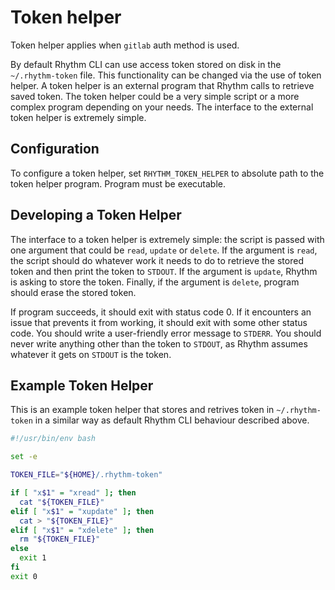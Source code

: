 # Token helper

Token helper applies when `gitlab` auth method is used.

By default Rhythm CLI can use access token stored on disk in the `~/.rhythm-token` file. This functionality can be changed via the use of token helper. A token helper is an external program that Rhythm calls to retrieve saved token. The token helper could be a very simple script or a more complex program depending on your needs. The interface to the external token helper is extremely simple.

## Configuration

To configure a token helper, set `RHYTHM_TOKEN_HELPER` to absolute path to the token helper program. Program must be executable.

## Developing a Token Helper
The interface to a token helper is extremely simple: the script is passed with one argument that could be `read`, `update` or `delete`. If the argument is `read`, the script should do whatever work it needs to do to retrieve the stored token and then print the token to `STDOUT`. If the argument is `update`, Rhythm is asking to store the token. Finally, if the argument is `delete`, program should erase the stored token.

If program succeeds, it should exit with status code 0. If it encounters an issue that prevents it from working, it should exit with some other status code. You should write a user-friendly error message to `STDERR`. You should never write anything other than the token to `STDOUT`, as Rhythm assumes whatever it gets on `STDOUT` is the token.

## Example Token Helper
This is an example token helper that stores and retrives token in `~/.rhythm-token` in a similar way as default Rhythm CLI behaviour described above.

```bash
#!/usr/bin/env bash

set -e

TOKEN_FILE="${HOME}/.rhythm-token"

if [ "x$1" = "xread" ]; then
  cat "${TOKEN_FILE}"
elif [ "x$1" = "xupdate" ]; then
  cat > "${TOKEN_FILE}"
elif [ "x$1" = "xdelete" ]; then
  rm "${TOKEN_FILE}"
else
  exit 1
fi
exit 0
```
